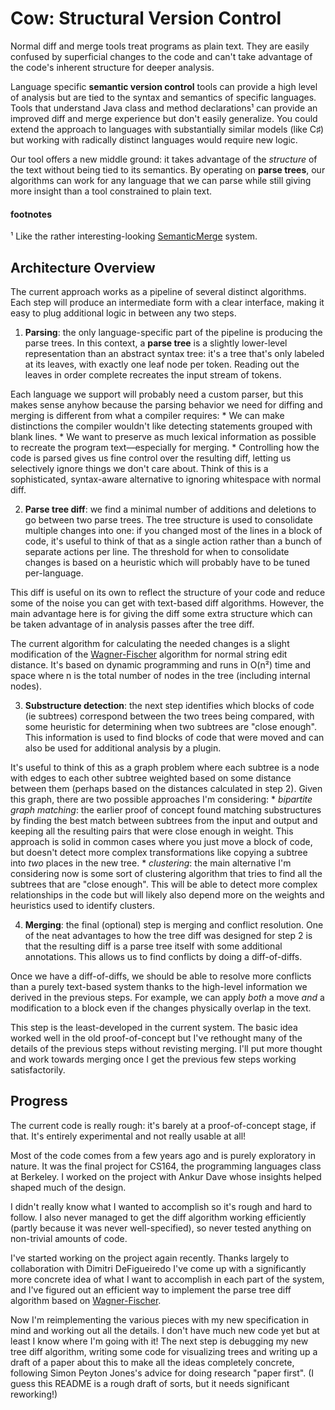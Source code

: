 # Cow: Structural Version Control
Normal diff and merge tools treat programs as plain text. They are easily confused by superficial changes to the code and can't take advantage of the code's inherent structure for deeper analysis.

Language specific **semantic version control** tools can provide a high level of analysis but are tied to the syntax and semantics of specific languages. Tools that understand Java class and method declarations¹ can provide an improved diff and merge experience but don't easily generalize. You could extend the approach to languages with substantially similar models (like C♯) but working with radically distinct languages would require new logic.

Our tool offers a new middle ground: it takes advantage of the *structure* of the text without being tied to its semantics. By operating on **parse trees**, our algorithms can work for any language that we can parse while still giving more insight than a tool constrained to plain text.

#### footnotes
¹ Like the rather interesting-looking [SemanticMerge] system.

[SemanticMerge]: https://www.semanticmerge.com/

## Architecture Overview

The current approach works as a pipeline of several distinct algorithms. Each step will produce an intermediate form with a clear interface, making it easy to plug additional logic in between any two steps.

  1. **Parsing**: the only language-specific part of the pipeline is producing the parse trees. In this context, a **parse tree** is a slightly lower-level representation than an abstract syntax tree: it's a tree that's only labeled at its leaves, with exactly one leaf node per token. Reading out the leaves in order complete recreates the input stream of tokens.
  
  Each language we support will probably need a custom parser, but this makes sense anyhow because the parsing behavior we need for diffing and merging is different from what a compiler requires:
    * We can make distinctions the compiler wouldn't like detecting statements grouped with blank lines.
    * We want to preserve as much lexical information as possible to recreate the program text—especially for merging.
    * Controlling how the code is parsed gives us fine control over the resulting diff, letting us selectively ignore things we don't care about. Think of this is a sophisticated, syntax-aware alternative to ignoring whitespace with normal diff.
  
  2. **Parse tree diff**: we find a minimal number of additions and deletions to go between two parse trees. The tree structure is used to consolidate multiple changes into one: if you changed most of the lines in a block of code, it's useful to think of that as a single action rather than a bunch of separate actions per line. The threshold for when to consolidate changes is based on a heuristic which will probably have to be tuned per-language.
  
  This diff is useful on its own to reflect the structure of your code and reduce some of the noise you can get with text-based diff algorithms. However, the main advantage here is for giving the diff some extra structure which can be taken advantage of in analysis passes after the tree diff.
  
  The current algorithm for calculating the needed changes is a slight modification of the [Wagner-Fischer] algorithm for normal string edit distance. It's based on dynamic programming and runs in O(n²) time and space where n is the total number of nodes in the tree (including internal nodes).
  
  3. **Substructure detection**: the next step identifies which blocks of code (ie subtrees) correspond between the two trees being compared, with some heuristic for determining when two subtrees are "close enough". This information is used to find blocks of code that were moved and can also be used for additional analysis by a plugin.
  
  It's useful to think of this as a graph problem where each subtree is a node with edges to each other subtree weighted based on some distance between them (perhaps based on the distances calculated in step 2). Given this graph, there are two possible approaches I'm considering:
    * *bipartite graph matching*: the earlier proof of concept found matching substructures by finding the best match between subtrees from the input and output and keeping all the resulting pairs that were close enough in weight. This approach is solid in common cases where you just move a block of code, but doesn't detect more complex transformations like copying a subtree into *two* places in the new tree.
    * *clustering*: the main alternative I'm considering now is some sort of clustering algorithm that tries to find all the subtrees that are "close enough". This will be able to detect more complex relationships in the code but will likely also depend more on the weights and heuristics used to identify clusters.
    
  4. **Merging**: the final (optional) step is merging and conflict resolution. One of the neat advantages to how the tree diff was designed for step 2 is that the resulting diff is a parse tree itself with some additional annotations. This allows us to find conflicts by doing a diff-of-diffs.
  
  Once we have a diff-of-diffs, we should be able to resolve more conflicts than a purely text-based system thanks to the high-level information we derived in the previous steps. For example, we can apply *both* a move *and* a modification to a block even if the changes physically overlap in the text.
  
  This step is the least-developed in the current system. The basic idea worked well in the old proof-of-concept but I've rethought many of the details of the previous steps without revisting merging. I'll put more thought and work towards merging once I get the previous few steps working satisfactorily.

[Wagner-Fischer]: https://en.wikipedia.org/wiki/Wagner%E2%80%93Fischer_algorithm

## Progress

The current code is really rough: it's barely at a proof-of-concept stage, if that. It's entirely experimental and not really usable at all!

Most of the code comes from a few years ago and is purely exploratory in nature. It was the final project for CS164, the programming languages class at Berkeley. I worked on the project with Ankur Dave whose insights helped shaped much of the design.

I didn't really know what I wanted to accomplish so it's rough and hard to follow. I also never managed to get the diff algorithm working efficiently (partly because it was never well-specified), so never tested anything on non-trivial amounts of code.

I've started working on the project again recently. Thanks largely to collaboration with Dimitri DeFigueiredo I've come up with a significantly more concrete idea of what I want to accomplish in each part of the system, and I've figured out an efficient way to implement the parse tree diff algorithm based on [Wagner-Fischer].

Now I'm reimplementing the various pieces with my new specification in mind and working out all the details. I don't have much new code yet but at least I know where I'm going with it! The next step is debugging my new tree diff algorithm, writing some code for visualizing trees and writing up a draft of a paper about this to make all the ideas completely concrete, following Simon Peyton Jones's advice for doing research "paper first". (I guess this README is a rough draft of sorts, but it needs significant reworking!)
